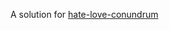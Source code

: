 A solution for [hate-love-conundrum](http://codegolf.stackexchange.com/questions/91797/hate-love-conundrum)

